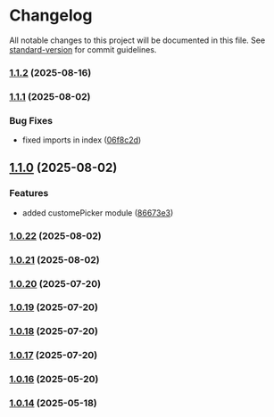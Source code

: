 # Changelog

All notable changes to this project will be documented in this file. See [standard-version](https://github.com/conventional-changelog/standard-version) for commit guidelines.

### [1.1.2](https://github.com/moamfar/react-time-date-picker/compare/v1.1.1...v1.1.2) (2025-08-16)

### [1.1.1](https://github.com/moamfar/react-time-date-picker/compare/v1.1.0...v1.1.1) (2025-08-02)


### Bug Fixes

* fixed imports in index ([06f8c2d](https://github.com/moamfar/react-time-date-picker/commit/06f8c2ddf6c0b16b2fdb83caf38341411304eb31))

## [1.1.0](https://github.com/moamfar/react-time-date-picker/compare/v1.0.22...v1.1.0) (2025-08-02)


### Features

* added customePicker module ([86673e3](https://github.com/moamfar/react-time-date-picker/commit/86673e36d7a9d58d57517dd47e79f534333dab42))

### [1.0.22](https://github.com/moamfar/react-time-date-picker/compare/v1.0.21...v1.0.22) (2025-08-02)

### [1.0.21](https://github.com/moamfar/react-time-date-picker/compare/v1.0.20...v1.0.21) (2025-08-02)

### [1.0.20](https://github.com/moamfar/react-time-date-picker/compare/v1.0.19...v1.0.20) (2025-07-20)

### [1.0.19](https://github.com/moamfar/react-time-date-picker/compare/v1.0.18...v1.0.19) (2025-07-20)

### [1.0.18](https://github.com/moamfar/react-time-date-picker/compare/v1.0.17...v1.0.18) (2025-07-20)

### [1.0.17](https://github.com/moamfar/react-time-date-picker/compare/v1.0.16...v1.0.17) (2025-07-20)

### [1.0.16](https://github.com/moamfar/react-time-date-picker/compare/v1.0.15...v1.0.16) (2025-05-20)

### [1.0.14](https://github.com/moamfar/react-time-date-picker/compare/v1.0.12...v1.0.14) (2025-05-18)
